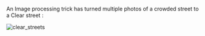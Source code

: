 An Image processing trick has turned multiple photos of a crowded street to a Clear street :

![clear_streets](https://user-images.githubusercontent.com/88210093/145553325-6ed7389e-62bf-49bf-87ee-925e1f482984.jpg)
